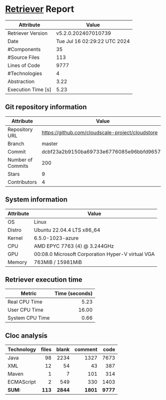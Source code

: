 # [Retriever](https://github.com/PalladioSimulator/Palladio-ReverseEngineering-Retriever) Report
| Attribute          | Value |
| ------------------ | ----- |
| Retriever Version  | v5.2.0.202407010739 |
| Date               | Tue Jul 16 02:29:22 UTC 2024 |
| #Components        | 35 |
| #Source Files      | 113 |
| Lines of Code      | 9777 |
| #Technologies      | 4 |
| Abstraction        | 3.22 |
| Execution Time [s] | 5.23 |

## Git repository information
|      Attribute    | Value |
| ----------------- | ----- |
| Repository URL    | https://github.com/cloudscale-project/cloudstore |
| Branch            | master |
| Commit            | dcbf23a2b9150ba69733e6776085e96bbfd96572 |
| Number of Commits | 200 |
| Stars             | 9 |
| Contributors      | 4 |


## System information
| Attribute | Value |
| --------- | ----- |
| OS | Linux  |
| Distro | Ubuntu 22.04.4 LTS x86_64  |
| Kernel | 6.5.0-1023-azure  |
| CPU | AMD EPYC 7763 (4) @ 3.244GHz  |
| GPU | 00:08.0 Microsoft Corporation Hyper-V virtual VGA  |
| Memory | 763MiB / 15981MiB  |

## Retriever execution time
| Metric | Time (seconds) |
| --- | ---: |
| Real CPU Time | 5.23 |
| User CPU Time | 16.00 |
| System CPU Time | 0.66 |
<!--
Explainations:
- __Real CPU Time__: actual time the command has run (can be less than total time spent in user and system mode for multi-threaded processes)
- __User CPU Time__: time the command has spent running in user mode
- __System CPU Time__: time the command has spent running in system or kernel mode
-->

## Cloc analysis

<!-- github.com/AlDanial/cloc v 1.90  T=0.29 s (454.9 files/s, 78375.4 lines/s) -->

|Technology|files|blank|comment|code|
|:-------|-------:|-------:|-------:|-------:|
|Java|98|2234|1327|7673|
|XML|12|54|43|387|
|Maven|1|7|101|314|
|ECMAScript|2|549|330|1403|
|**SUM:**|**113**|**2844**|**1801**|**9777**|
